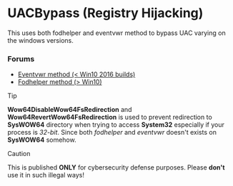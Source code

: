 # UACBypass (Registry Hijacking)

This uses both fodhelper and eventvwr method to bypass UAC varying on the windows versions. 

### Forums
- [Eventvwr method (< Win10 2016 builds)](https://www.fortinet.com/blog/threat-research/offense-and-defense-a-tale-of-two-sides-bypass-uac)
- [Fodhelper method (> Win10)](https://www.linkedin.com/pulse/uac-bypass-using-fodhelperexe-shivam-gupta-ra0xc)

>[!TIP]
> **Wow64DisableWow64FsRedirection** and **Wow64RevertWow64FsRedirection** is used to prevent redirection to **SysWOW64** directory when trying to access **System32** especially if your process is *32-bit*. Since both *fodhelper* and *eventvwr* doesn't exists on **SysWOW64** somehow.

>[!CAUTION]
> This is published **ONLY** for cybersecurity defense purposes. Please **don't** use it in such illegal ways!


